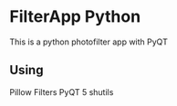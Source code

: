 # FilterApp Python
This is a python photofilter app with PyQT


## Using

Pillow Filters
PyQT 5
shutils
